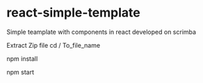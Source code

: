 # react-simple-template
Simple teamplate with components in react developed on scrimba

Extract Zip file 
cd / To_file_name

npm install

npm start
